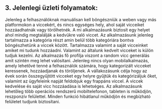 ## 3. Jelenlegi üzleti folyamatok:

Jelenleg a felhasználóknak manuálisan kell böngészniük a weben vagy más platformokon a viccekért, és nincs egységes hely,
ahol saját vicceiket hozzáadhatnák vagy törölhetnék.
A mi alkalmazásunk biztosít egy helyet ahol mindig megtalálják a
kedvükre való viccet.
Az alkalmazásunk jelenleg tartalmazza a kategória részt amin belül több kategóriára bontva
böngészhetünk a viccek között.
Tartalmazza valamint a saját vicceinket amiket mi tudunk hozzáadni.
Valamint az általunk
kedvelt vicceket is külön tudjuk kezelni.
Az alkalmazás fő profilja viszont a random vicc generálás amit szintén
meg lehet valósítani.
Jelenleg nincs olyan mobilalkalmazás, amely lehetővé tenné a felhasználók számára, hogy kategorizált vicceket keressenek,
hozzáadjanak és töröljenek.
A vállakozásunk célja hogy az évek során összegyűjtött vicceket egy helyre gyűjtük és kategórizáljuk őket, valamint az
ügyfeleink napját feldobjuk egy frappáns viccel.
A viccek kedvelése és saját vicc hozzáadása is lehetséges.
Az alkalmazásunk lehetőleg több operációs rendszerű mobiltelefonon, tableten is  működjön, reszponzív felülettel.
Minden funkció hibátlanul működjön és megbízható felületet tudjunk biztosítani.